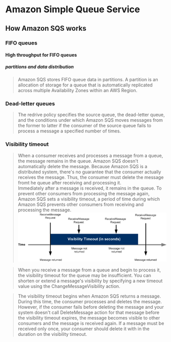 # Amazon Simple Queue Service
## How Amazon SQS works
### FIFO queues
#### High throughput for FIFO queues
##### partitions and data distribution
> Amazon SQS stores FIFO queue data in partitions. A partition is an allocation of storage for a queue that is automatically replicated across multiple Availability Zones within an AWS Region.

### Dead-letter queues
> The redrive policy specifies the source queue, the dead-letter queue, and the conditions under which Amazon SQS moves messages from the former to latter if the consumer of the source queue fails to process a message a specified number of times.

### Visibility timeout
> When a consumer receives and processes a message from a queue, the message remains in the queue. Amazon SQS doesn't automatically delete the message. Because Amazon SQS is a distributed system, there's no guarantee that the consumer actually receives the message. Thus, the consumer must delete the message fromt he queue after receiving and processing it.  
> Immediately after a message is received, it remains in the queue. To prevent other consumers from processing the message again, Amazon SQS sets a visibility timeout, a period of time during which Amazon SQS prevents other consumers from receiving and processing the message.
> ![](img/vt.png)

> When you receive a message from a queue and begin to process it, the visibility timeout for the queue may be insufficient. You can shorten or extend a message's visibility by specifying a new timeout value using the ChangeMessageVisibility action.

> The visibility timeout begins when Amazon SQS returns a message. During this time, the consumer processes and deletes the message. However, if the consumer fails before deleting the message and your system doesn't call DeleteMessage action for that message before the visibility timeout expires, the message becomes visible to other consumers and the message is received again. If a message must be received only once, your consumer should delete it with in the duration on the visibility timeout.  